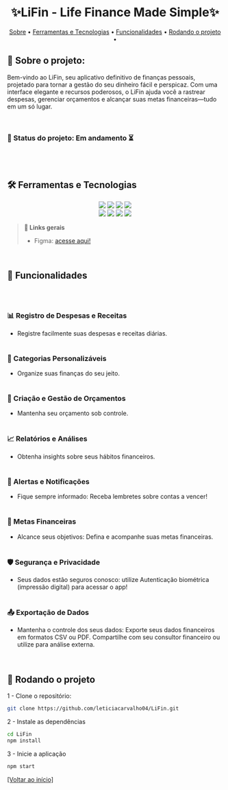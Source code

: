<br id="inicio">

<h1 align="center">✨LiFin - Life Finance Made Simple✨</h1>
 <p align="center">
     <a href="#sobre">Sobre</a> • 
     <a href="#techtools">Ferramentas e Tecnologias</a> •
     <a href="#features">Funcionalidades</a> • 
     <a href="#project">Rodando o projeto</a> • 
</p>

<span id="sobre">

## :bookmark_tabs: Sobre o projeto:
<p>Bem-vindo ao LiFin, seu aplicativo definitivo de finanças pessoais, projetado para tornar a gestão do seu dinheiro fácil e perspicaz. Com uma interface elegante e recursos poderosos, o LiFin ajuda você a rastrear despesas, gerenciar orçamentos e alcançar suas metas financeiras—tudo em um só lugar.</p>

<br />

### 📌 Status do projeto: Em andamento ⏳
  
<br>
 
<span id="techtools">

<br>
 
## :hammer_and_wrench: Ferramentas e Tecnologias
 
<p align="center">
  <img src="https://img.shields.io/badge/Jira-A164E3?style=for-the-badge&logo=jira&logoColor=000000&color=A164E3"/> 
  <img src="https://img.shields.io/badge/Expo-A164E3?style=for-the-badge&logo=expo&logoColor=000000&color=A164E3"/> 
  <img src="https://img.shields.io/badge/Figma-A164E3?style=for-the-badge&logo=figma&logoColor=000000&color=A164E3"/>
  <img src="https://img.shields.io/badge/React--Native-A164E3?style=for-the-badge&logo=react&logoColor=000000&color=A164E3"/>
  <br> 
  <img src="https://img.shields.io/badge/CSS3-A164E3?style=for-the-badge&logo=css3&logoColor=000000&color=A164E3"/>
  <img src="https://img.shields.io/badge/JavaScript-A164E3?style=for-the-badge&logo=javascript&logoColor=000000&color=A164E3"/>
  <img src="https://img.shields.io/badge/Node.js-A164E3?style=for-the-badge&logo=nodedotjs&logoColor=000000&color=A164E3"/>
  <img src="https://img.shields.io/badge/TypeScript-A164E3?style=for-the-badge&logo=typescript&logoColor=000000&color=A164E3"/> 
</p>

> <b>🔗 Links gerais</b>
> <ul>
> <li>Figma: <a href="https://www.figma.com/proto/NuDNcxqw0NI0jadGPVgDYs/Finan%C3%A7as-pessoais?node-id=2028-747&starting-point-node-id=2028%3A747">acesse aqui!</a></li>
> </ul>

<br />

<h2>🚀 Funcionalidades</h2>

<div>
  <h3 style="margin-top: 70px;">📊 Registro de Despesas e Receitas</h3>
  <ul>
    <li>Registre facilmente suas despesas e receitas diárias.</li>
  </ul>

  <h3 style="margin-top: 40px;">🔖 Categorias Personalizáveis</h3>
  <ul>
    <li>Organize suas finanças do seu jeito.</li>
  </ul>

  <h3 style="margin-top: 40px;">🎯 Criação e Gestão de Orçamentos</h3>
  <ul>
    <li>Mantenha seu orçamento sob controle.</li>
  </ul>

  <h3 style="margin-top: 40px;">📈 Relatórios e Análises</h3>
  <ul>
    <li>Obtenha insights sobre seus hábitos financeiros.</li>
  </ul>

  <h3 style="margin-top: 40px;">🔔 Alertas e Notificações</h3>
  <ul>
    <li>Fique sempre informado: Receba lembretes sobre contas a vencer!</li>
  </ul>

  <h3 style="margin-top: 40px;">🎯 Metas Financeiras</h3>
  <ul>
    <li>Alcance seus objetivos: Defina e acompanhe suas metas financeiras.</li>
  </ul>

  <h3 style="margin-top: 40px;">🛡️ Segurança e Privacidade</h3>
  <ul>
    <li>Seus dados estão seguros conosco: utilize Autenticação biométrica (impressão digital) para acessar o app!</li>
  </ul>

  <h3 style="margin-top: 40px;">📤 Exportação de Dados</h3>
  <ul>
    <li>Mantenha o controle dos seus dados: Exporte seus dados financeiros em formatos CSV ou PDF. Compartilhe com seu consultor financeiro ou utilize para análise externa.</li>
  </ul>
</div>

<br />

<h2>🦋 Rodando o projeto</h2>
1 - Clone o repositório:

```bash
git clone https://github.com/leticiacarvalho04/LiFin.git
```

2 - Instale as dependências
```bash
cd LiFin
npm install
```

3 - Inicie a aplicação
```bash
npm start
```

<a href="#inicio">[Voltar ao início]</a>
